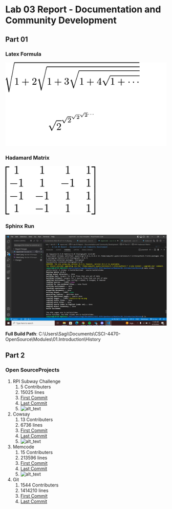 # Lab 03 Report - Documentation and Community Development

## Part 01

### Latex Formula

<img alt="alt_text" src="images/latex1.png" />

### Hadamard Matrix

<img alt="alt_text" src="images/latex2.png" />

### Sphinx Run

<img alt="alt_text" src="images/sphinx.png" />

**Full Build Path**: C:\Users\Sagi\Documents\CSCI-4470-OpenSource\Modules\01.Introduction\History

## Part 2

### Open SourceProjects

1. RPI Subway Challenge
    1. 5 Contributers
    2. 15025 lines
    3. [First Commit](https://github.com/RPI-Subway-Challenge/subwayChallenge/commit/c96f8e09c067c0d5a69d36a03fa1db942297016c)
    4. [Last Commit](https://github.com/RPI-Subway-Challenge/subwayChallenge/commit/f9c699c734cd109ad947fd1ba235a28431210658)
    5. <img alt="alt_text" src="images/scGitStats" />
2. Cowsay
    1. 13 Contributers
    2. 6736 lines
    3. [First Commit](https://github.com/piuccio/cowsay/commit/f7907921e8ca1d7f6747dffa440c804a614c8e62)
    4. [Last Commit](https://github.com/piuccio/cowsay/commit/c1b231773cae82653b5c785f78592ba4d53ef6e6)
    5. <img alt="alt_text" src="images/csGitStats" />
3. Memcode
    1. 15 Contributers
    2. 213596 lines
    3. [First Commit](https://github.com/lakesare/memcode/commit/c44034e2b47da6668289f076f004984fd7259a61)
    4. [Last Commit](https://github.com/lakesare/memcode/commit/cf76e63ce7feb637f4533a85da16f4275e162eef)
    5. <img alt="alt_text" src="images/mcGitStats" />
4. Git
    1. 1544 Contributers
    2. 1414210 lines
    3. [First Commit](https://github.com/git/git/commit/e83c5163316f89bfbde7d9ab23ca2e25604af290)
    4. [Last Commit](https://github.com/git/git/commit/5699ec1b0aec51b9e9ba5a2785f65970c5a95d84)

